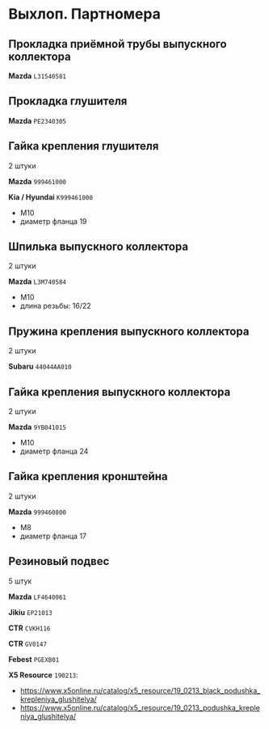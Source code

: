 # Выхлоп. Партномера

## Прокладка приёмной трубы выпускного коллектора

__Mazda__ `L31540581`

## Прокладка глушителя

__Mazda__ `PE2340305`

## Гайка крепления глушителя

2 штуки

__Mazda__ `999461000`

__Kia / Hyundai__ `K999461000`

- М10
- диаметр фланца 19

## Шпилька выпускного коллектора

2 штуки

__Mazda__ `L3M740584`

- М10
- длина резьбы: 16/22

## Пружина крепления выпускного коллектора

2 штуки

__Subaru__ `44044AA010`

## Гайка крепления выпускного коллектора

2 штуки

__Mazda__ `9YB041015`

- М10
- диаметр фланца 24

## Гайка крепления кронштейна

2 штуки

__Mazda__ `999460800`

- М8
- диаметр фланца 17

## Резиновый подвес

5 штук

__Mazda__ `LF4640061`

__Jikiu__ `EP21013`

__CTR__ `CVKH116`

__CTR__ `GV0147`

__Febest__ `PGEXB01`

__X5 Resource__ `190213`:

- https://www.x5online.ru/catalog/x5_resource/19_0213_black_podushka_krepleniya_glushitelya/
- https://www.x5online.ru/catalog/x5_resource/19_0213_podushka_krepleniya_glushitelya/